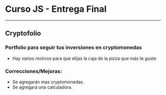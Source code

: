 # Curso JS - Entrega Final

------------
## Cryptofolio
### Portfolio para seguir tus inversiones en cryptomonedas
- Hay varios motivos para que elijas la caja de la pizza que más te guste

### Correcciones/Mejoras:
- Se agregarán mas cryptomonedas.
- Se agregará una calculadora.
